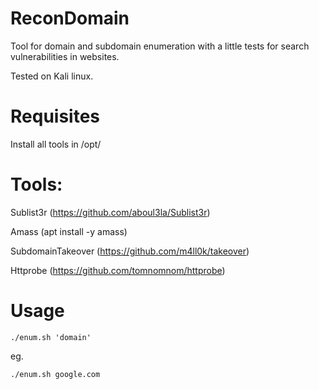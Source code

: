 # ReconDomain

Tool for domain and subdomain enumeration with a little tests for search vulnerabilities in websites.

Tested on Kali linux.

# Requisites

Install all tools in /opt/

# Tools:

Sublist3r (https://github.com/aboul3la/Sublist3r)

Amass (apt install -y amass)

SubdomainTakeover (https://github.com/m4ll0k/takeover)

Httprobe (https://github.com/tomnomnom/httprobe)


# Usage

 `./enum.sh 'domain'`

eg.

`./enum.sh google.com`
